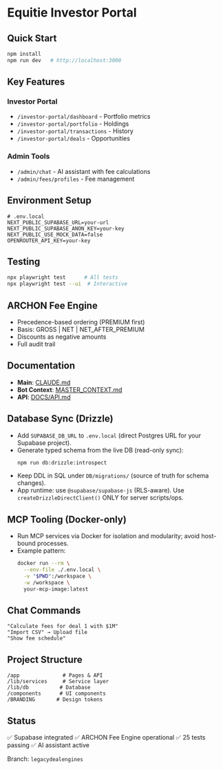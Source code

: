 # Equitie Investor Portal

## Quick Start

```bash
npm install
npm run dev   # http://localhost:3000
```

## Key Features

### Investor Portal
- `/investor-portal/dashboard` - Portfolio metrics
- `/investor-portal/portfolio` - Holdings
- `/investor-portal/transactions` - History
- `/investor-portal/deals` - Opportunities

### Admin Tools
- `/admin/chat` - AI assistant with fee calculations
- `/admin/fees/profiles` - Fee management

## Environment Setup

```env
# .env.local
NEXT_PUBLIC_SUPABASE_URL=your-url
NEXT_PUBLIC_SUPABASE_ANON_KEY=your-key
NEXT_PUBLIC_USE_MOCK_DATA=false
OPENROUTER_API_KEY=your-key
```

## Testing

```bash
npx playwright test      # All tests
npx playwright test --ui  # Interactive
```

## ARCHON Fee Engine

- Precedence-based ordering (PREMIUM first)
- Basis: GROSS | NET | NET_AFTER_PREMIUM
- Discounts as negative amounts
- Full audit trail

## Documentation

- **Main**: [CLAUDE.md](./CLAUDE.md)
- **Bot Context**: [MASTER_CONTEXT.md](./MASTER_CONTEXT.md)
- **API**: [DOCS/API.md](./DOCS/API.md)

## Database Sync (Drizzle)

- Add `SUPABASE_DB_URL` to `.env.local` (direct Postgres URL for your Supabase project).
- Generate typed schema from the live DB (read-only sync):
  ```bash
  npm run db:drizzle:introspect
  ```
- Keep DDL in SQL under `DB/migrations/` (source of truth for schema changes).
- App runtime: use `@supabase/supabase-js` (RLS-aware). Use `createDrizzleDirectClient()` ONLY for server scripts/ops.

## MCP Tooling (Docker-only)

- Run MCP services via Docker for isolation and modularity; avoid host-bound processes.
- Example pattern:
  ```bash
  docker run --rm \
    --env-file ./.env.local \
    -v "$PWD":/workspace \
    -w /workspace \
    your-mcp-image:latest
  ```

## Chat Commands

```
"Calculate fees for deal 1 with $1M"
"Import CSV" → Upload file
"Show fee schedule"
```

## Project Structure

```
/app              # Pages & API
/lib/services     # Service layer
/lib/db          # Database
/components      # UI components
/BRANDING       # Design tokens
```

## Status
✅ Supabase integrated
✅ ARCHON Fee Engine operational
✅ 25 tests passing
✅ AI assistant active

Branch: `legacydealengines`
